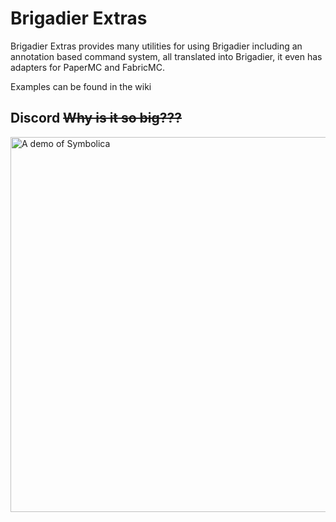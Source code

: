 # Brigadier Extras
Brigadier Extras provides many utilities for using Brigadier including an annotation based command system, all translated into Brigadier, it even has adapters for PaperMC and FabricMC.

Examples can be found in the wiki

## Discord ~~Why is it so big???~~
<a href="https://discord.gg/hadcHUfaSk">
<picture>
  <source media="(prefers-color-scheme: dark)" srcset="https://img.shields.io/badge/Join-S?style=for-the-badge&logo=discord&logoColor=ffffff&labelColor=0D1117&color=0D1117">
  <source media="(prefers-color-scheme: light)" srcset="https://img.shields.io/badge/Join-S?style=for-the-badge&logo=discord&logoColor=000000&labelColor=ffffff&color=ffffff">
  <img width="600" alt="A demo of Symbolica" src="https://img.shields.io/badge/Join-S?style=for-the-badge&logo=discord&logoColor=000000&labelColor=ffffff&color=ffffff">
</picture>
</a>
